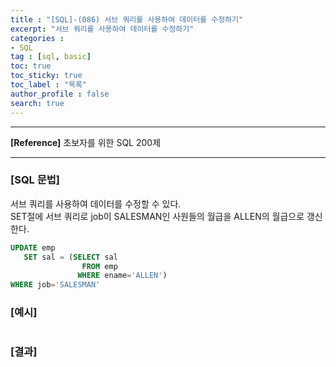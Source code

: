 ```yaml
---
title : "[SQL]-(086) 서브 쿼리를 사용하여 데이터를 수정하기"
excerpt: "서브 쿼리를 사용하여 데이터를 수정하기"
categories :
- SQL
tag : [sql, basic]
toc: true
toc_sticky: true
toc_label : "목록"
author_profile : false
search: true
---
```


---
**[Reference]** 초보자를 위한 SQL 200제

---

### [SQL 문법]
서브 쿼리를 사용하여 데이터를 수정할 수 있다.  
SET절에 서브 쿼리로 job이 SALESMAN인 사원들의 월급을 ALLEN의 월급으로 갱신한다.
```sql
UPDATE emp
   SET sal = (SELECT sal
                FROM emp
               WHERE ename='ALLEN')
WHERE job='SALESMAN'
```
### [예시]
```python
```
### [결과]

    
